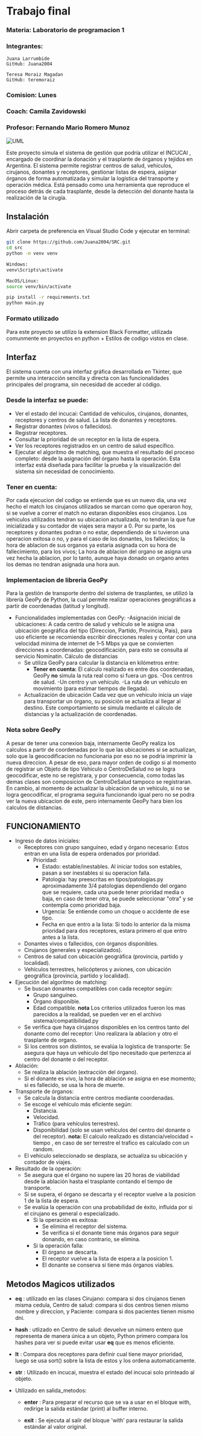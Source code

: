 # **Trabajo final**
### Materia: Laboratorio de programacion 1
### Integrantes: 
    Juana Larrumbide 
    GitHub: Juana2004

    Teresa Moraiz Magadan 
    GitHub: teremoraiz
### Comision: Lunes
### Coach: Camila Zavidowski
### Profesor: Fernando Mario Romero Munoz


![UML](UML.png)

Este proyecto simula el sistema de gestión que podría utilizar el INCUCAI , encargado de coordinar la donación y el trasplante de órganos y tejidos en Argentina.
El sistema permite registrar centros de salud, vehiculos, cirujanos, donantes y receptores, gestionar listas de espera, asignar órganos de forma automatizada y simular la logística del transporte y operación médica.
Está pensado como una herramienta que reproduce el proceso detrás de cada trasplante, desde la detección del donante hasta la realización de la cirugía.

## Instalación

Abrir carpeta de preferencia en Visual Studio Code y ejecutar en terminal:
```bash
git clone https://github.com/Juana2004/SRC.git
cd src
python -m venv venv

Windows:
venv\Scripts\activate

MacOS/Linux:
source venv/bin/activate

pip install -r requirements.txt
python main.py
```
### Formato utilizado
Para este proyecto se utilizo la extension Black Formatter, utilizada comunmente en proyectos en python + Estilos de codigo vistos en clase.

## Interfaz
El sistema cuenta con una interfaz gráfica desarrollada en Tkinter, que permite una interacción sencilla y directa con las funcionalidades principales del programa, sin necesidad de acceder al código.

### Desde la interfaz se puede:

- Ver el estado del incucai: Cantidad de vehiculos, cirujanos, donantes, receptores y centros de salud. La lista de donantes y receptores.
- Registrar donantes (vivos o fallecidos).
- Registrar receptores.
- Consultar la prioridad de un receptor en la lista de espera.
- Ver los receptores registrados en un centro de salud específico.
- Ejecutar el algoritmo de matching, que muestra el resultado del proceso completo: desde la asignación del órgano hasta la operación.
Esta interfaz está diseñada para facilitar la prueba y la visualización del sistema sin necesidad de conocimiento.

### Tener en cuenta:
Por cada ejecucion del codigo se entiende que es un nuevo dia, una vez hecho el match los cirujanos utilizados se marcan como que operaron hoy, si se vuelve a correr el match no estaran disponibles esos cirujanos. Los vehiculos utilizados tendran su ubicacion actualizada, no tendran la que fue inicializada y su contador de viajes sera mayor a 0. Por su parte, los receptores y donantes podran o no estar, dependiendo de si tuvieron una operacion exitosa o no, y para el caso de los donantes, los fallecidos; la hora de ablacion de sus organos ya estaria asignada con su hora de fallecimiento, para los vivos; La hora de ablacion del organo se asigna una vez hecha la ablacion, por lo tanto, aunque haya donado un organo antes los demas no tendran asignada una hora aun.

### Implementacion de libreria GeoPy
Para la gestión de transporte dentro del sistema de trasplantes, se utilizó la librería GeoPy de Python, la cual permite realizar operaciones geográficas a partir de coordenadas (latitud y longitud).

- Funcionalidades implementadas con GeoPy:
    -Asignación inicial de ubicaciones:
        A cada centro de salud y vehículo se le asigna una ubicación geográfica del tipo {Direccion, Partido, Provincia, Pais}, para uso eficiente se recomienda escribir direcciones reales y contar con una velocidad minima de internet de 1–5 Mbps ya que se convierten direcciones a coordenadas: geocodificación, para esto se consulta al servicio Nominatin. 
        Cálculo de distancias
    - Se utiliza GeoPy para calcular la distancia en kilómetros entre:
        - **Tener en cuenta:** El calculo realizado es entre dos coordenadas, GeoPy **no** simula la ruta real como si fuera un gps.
        -Dos centros de salud.
        -Un centro y un vehículo.
        -La ruta de un vehículo en movimiento (para estimar tiempos de llegada).
    - Actualización de ubicación
        Cada vez que un vehículo inicia un viaje para transportar un órgano, su posición se actualiza al llegar al destino. Este comportamiento se simula mediante el cálculo de distancias y la actualización de coordenadas. 

### Nota sobre GeoPy
A pesar de tener una conexion baja, internamente GeoPy realiza los calculos a partir de coordenadas por lo que las ubicaciones si se actualizan, solo que la geocodificacion no funcionaria por eso no se podria imprimir la nueva direccion. A pesar de eso, para mayor orden de codigo si al momento de registrar un Objeto de tipo Vehiculo o CentroDeSalud no se logra geocodificar, este no se registrara, y por consecuencia, como todas las demas clases son composicion de CentroDeSalud tampoco se registraran. En cambio, al momento de actualizar la ubicacion de un vehiculo, si no se logra geocodificar, el programa seguira funcionando igual pero no se podra ver la nueva ubicacion de este, pero internamente GeoPy hara bien los calculos de distancias.

## FUNCIONAMIENTO
- Ingreso de datos iniciales:
    - Receptores con grupo sanguíneo, edad y órgano necesario: Estos entran en una lista de espera ordenados por prioridad.
        - Prioridad:
            - Estado: estable/inestables. Al iniciar todos son estables, pasan a ser inestables si su operacion falla.
            - Patologia: hay preescritas en tipos/patologias.py aproximadamente 3/4 patologias dependiendo del organo que se requiere, cada una puede tener prioridad media o baja, en caso de tener otra, se puede seleccionar "otra" y se contempla como prioridad baja.
            - Urgencia: Se entiende como un choque o accidente de ese tipo.
            - Fecha en que entro a la lista: Si todo lo anterior da la misma prioridad para dos receptores, estara primero el que entro antes a la lista.
    - Donantes vivos o fallecidos, con órganos disponibles.
    - Cirujanos (generales y especializados).
    - Centros de salud con ubicación geográfica (provincia, partido y localidad).
    - Vehículos terrestres, helicópteros y aviones, con ubicación geográfica (provincia, partido y localidad).
- Ejecución del algoritmo de matching:
    - Se buscan donantes compatibles con cada receptor según:
        - Grupo sanguíneo.
        - Órgano disponible.
        - Edad compatible.
        **nota** Los criterios utilizados fueron los mas parecidos a la realidad, se pueden ver en el archivo sistema/compatibilidad.py
    - Se verifica que haya cirujanos disponibles en los centros tanto del donante como del receptor: Uno realizara la ablacion y otro el trasplante de organo.
    - Si los centros son distintos, se evalúa la logística de transporte: Se asegura que haya un vehiculo del tipo necesitado que pertenzca al centro del donante o del receptor.
- Ablación:
    - Se realiza la ablación (extracción del órgano).
    - Si el donante es vivo, la hora de ablación se asigna en ese momento; si es fallecido, se usa la hora de muerte.
- Transporte de órganos:
    - Se calcula la distancia entre centros mediante coordenadas.
    - Se escoge el vehículo más eficiente según:
        - Distancia.
        - Velocidad.
        - Tráfico (para vehículos terrestres).
        - Disponibilidad (solo se usan vehículos del centro del donante o del receptor).
        **nota:** El calculo realizado es distancia/velocidad = tiempo , en caso de ser terrestre el trafico es calculado con un random. 
    - El vehículo seleccionado se desplaza, se actualiza su ubicación y contador de viajes.
- Resultado de la operación:
    - Se asegura que el órgano no supere las 20 horas de viabilidad desde la ablación hasta el trasplante contando el tiempo de transporte.
    - Si se supera, el órgano se descarta y el receptor vuelve a la posicion 1 de la lista de espera.
    - Se evalúa la operación con una probabilidad de éxito, influida por si el cirujano es general o especializado.
        - Si la operación es exitosa:
            - Se elimina el receptor del sistema.
            - Se verifica si el donante tiene más órganos para seguir donando, en caso contrario, se elimina.
        - Si la operación falla:
            - El órgano se descarta.
            - El receptor vuelve a la lista de espera a la posicion 1.
            - El donante se conserva si tiene más órganos viables.

## Metodos Magicos utilizados
- __eq__ : utilizado en las clases Cirujano: compara si dos cirujanos tienen misma cedula, Centro de salud: compara si dos centros tienen mismo nombre y direccion, y Paciente: compara si dos pacientes tienen mismo dni.

- __hash__ : utlizado en Centro de salud: devuelve un número entero que representa de manera única a un objeto, Python primero compara los hashes para ver si puede evitar usar __eq__ que es menos eficiente.

- __lt__ : Compara dos receptores para definir cual tiene mayor prioridad, luego se usa sort() sobre la lista de estos y los ordena automaticamente.

- __str__ : Utilizado en incucai, muestra el estado del incucai solo printeado al objeto.

- Utilizado en salida_metodos:

    - __enter__ :  Para preparar el recurso que se va a usar en el bloque with, redirige la salida estándar (print) al buffer interno.

    - __exit__ : Se ejecuta al salir del bloque 'with' para restaurar la salida estándar al valor original.
